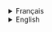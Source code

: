 <details>
  <summary>Français</summary>

# Projet Monde de Dév (MDD)

Ce projet a été développé dans le cadre d'une formation où l'étudiant doit développer l'entièreté de l'application (front-end et back-end) sur Angular et Springboot.

Le but du projet est développer un **MVP (Minimal Viable Product)** qui est une version fonctionnelle et élémentaire du produit ayant pour but de présenter sa version la plus basique aux consommateurs pour l’améliorer petit à petit.

Le projet **MDD** est réseau social dédié aux développeurs permettant de les aider à trouver un travail via la mise en relation entre les développeurs et donc les aider à élargir leurs réseaux professionnels mais également à construire une espace communautaire.

## Par où commencer ?

Pour la partie back du projet, il vous faudra tout d'abord exécuter la commande suivante à la racine du projet afin de générer la base de donnée à l'aide de docker:

```bash
  docker-compose up
```

Puis importer le dossier **back-end** dans votre IDE dédié (IntelliJ, Eclipse...).

Avant de `build` et `run` l'application, veuillez tout d'abord paramétrer les **variables d'environnements** de votre IDE afin que l'application puisse interagir avec la **base de données** dont les variables en question se situent dans le fichier **application.properties** (les valeurs sont paramétrées aux préalables dans le **docker-compose.yml**).

DB_USER=`oc_user`
DB_PASSWORD=`oc_pwd`

Pour la partie front du projet, vous allez dans le dossier **front-end** pour générer le **node_module** en exécutant les commandes suivantes :

```bash
  npm install
  npm start
```

pour exécuter l'application et naviguer sur l'URL fourni (l'URL par défaut `http://localhost:4200/`).

<details>
  <summary>Organisation de développement</summary>

## Kanban

<img src='/resources/images/kanban.png' width='500'/>

Suite à une lecture des spécifications, chaque **issue** (ticket) correspond à une fonctionnalité de l'application et donc à une branche qui lui est spécifique dont le premier numéro du ticket correspond à une partie de l'application.

Bien entendu, le nombre de tickets dépendent du développement en question et de son avancement (nombre de fonctionnalité additionnelle nécessaire, bug rencontré...).

Ce qui résulte à l'historique suivant à travers les différents commit détaillant brièvement les modifications apportées.

<img src='/resources/images/branch-git.png' width='500'/>

</details>

<details>
  <summary>Développement</summary>

## Back-end

Dans le cadre du projet, l'étudiant doit mettre en place une base de données permettant de répondre aux besoins de l'application, également mettre en place l'ensemble des API nécessaires permettant d'enrichir la base de données, ainsi que de la sécuriser en implantant l'authentification via par le **JWT (JSON Web Token)**.

- `GET` : Mapping permettant de recevoir les données.
- `POST` : Mapping permettant de d'enrichir la base de données.
- `PUT` : Mapping permettant de mettre à jour une donnée.
- `DELETE` : Mapping permettant de supprimer une donnée.

### Base de donnée (MySQL)

| Tables        | Description                                                   |
| ------------- | ------------------------------------------------------------- |
| Users         | Donnée des utilisateurs pour l'authentification et le profil. |
| Posts         | Contenu des articles abordant un thème spécifique.            |
| Themes        | Thème du sujet à aborder.                                     |
| Comments      | Contenu des commentaires d'un utilisateur liés à un article.  |
| Subscriptions | les abonnements aux différents thèmes d'un utilisateur.       |

### API REST

Vous trouverez l'ensemble des API dans un fichier `postman` se trouvant à la racine du projet dans le dossier `/ressources/postman`.

<img src='/resources/images/postman.png' width='250'/>

Le choix des url pour les API ont été conçues en essayant de prendre en compte le projet sur le long terme afin d'obtenir les informations voulues en ayant le temps de réponse le plus court possible.

En prenant l'exemple de la requête **get all comments from a post** ayant pour url `/api/comment/post/1`, la requête cherchera uniquement les commentaires liés à l'article dont l'id vaut 1 au lieu de chercher tous les commentaires existants afin d'écourter le temps de réponse.

## Front-end

Dans le cadre du projet, l'étudiant doit développer l'ensemble du front-end en suivant une maquette fournie par les formateurs exigeant donc à suivre plusieurs **spécificités fonctionnelles** tel que les codes couleurs, la conception des différentes pages en fonction de la taille de l'écran (mobile ou ordinateur) et donc d'être **responsive**.

### Librairie de composants visuels

- `Bootstrap` est l’une des meilleures librairies visuelles dans un écosystème du développement dû à sa popularité auprès de la communauté des développeurs, de sa flexibilité sur ses possibilités de personnalisation et de mise en page, ainsi que de sa compatibilité sur la majorité des navigateurs existants.

- `PrimeNG` pour sa simplicité de la mise en place du `side bar` et de son usage intuitif répondant au besoin du projet.

## Résumé

Étant un **MVP**, le but est de développer une application en partant d'aucune base où le développeur doit mettre en place un back-end sécurisé à l'aide de `Spring security` pour accéder et enrichir la base de données à l'aide des différents API à mettre à disposition afin d'établir l'interconnexion entre le front-end et le back-end.

Une fois le back-end mise à disposition, pouvoir être capable d'exploiter les données à l'aide de l'interconnexion afin pouvoir développer cette fois-ci l'interface web du projet avec toutes les fonctionnalités attendues.

</details>

<details>
  <summary>Les dépendances</summary>

| Dépendance      |                                           Lien                                           |
| :-------------- | :--------------------------------------------------------------------------------------: |
| Springboot JPA  |           https://docs.spring.io/spring-data/jpa/docs/current/reference/html/            |
| Spring Security |               https://docs.spring.io/spring-security/reference/index.html                |
| JWT             | https://docs.spring.io/spring-security/reference/servlet/oauth2/resource-server/jwt.html |
| Lombok          |                     https://www.baeldung.com/intro-to-project-lombok                     |
| Angular         |                                 https://angular.io/docs                                  |
| Bootstrap       |                            https://getbootstrap.com/docs/5.2                             |
| PrimeNG         |                                   https://primeng.org/                                   |

</details>
</details>

<details>
  <summary>English</summary>

# Project Monde de Dév (MDD)

This project was developed as part of a training course in which the student had to develop the entire application (front-end and back-end) using Angular and Springboot.

The aim of the project is to develop a **MVP (Minimal Viable Product)**, which is a functional and elementary version of the product, with the aim of presenting its most basic version to consumers and gradually improving it.

The **MDD** project is a social network dedicated to developers, designed to help them find work by putting developers in touch with each other, thus helping them expand their professional networks and build a community space.

## Where to start ?

For the back end of the project, you'll first need to run the following command at the root of the project to generate the database using docker:

```bash
  docker-compose up
```

Then import the **back-end** folder into your dedicated IDE (IntelliJ, Eclipse...).

Before you `build` and `run` the application, please first set the **environment variables** in your IDE so that the application can interact with the **database** whose variables are located in the **application.properties** file (the values are set beforehand in the **docker-compose.yml**).

DB_USER=`oc_user`
DB_PASSWORD=`oc_pwd`

For the front end of the project, go to the **front-end** folder to generate the **node_module** by executing the following commands:

```bash
  npm install
  npm start
```

to run the application and navigate to the URL provided (the default URL `http://localhost:4200/`).

<details>
  <summary>Development organization</summary>

## Kanban

<img src='/resources/images/kanban.png' width='500'/>

Following a reading of the specifications, each issue corresponds to an application feature and therefore to a specific branch, the first ticket number of which corresponds to a part of the application.

Of course, the number of tickets depends on the development and its progress (number of additional functions required, bugs encountered...).

This results in the following history through the various commits, briefly detailing the modifications made.

<img src='/resources/images/branch-git.png' width='500'/>

</details>

<details>
  <summary>Development</summary>

## Back-end

As part of the project, the student must set up a database to meet the needs of the application, as well as implement all the APIs needed to enrich the database, and secure it by implementing authentication through the JSON Web Token (**JWT)**.

- `GET`: Mapping to receive data.
- `POST`: Mapping used to enrich the database.
- `PUT`: Mapping used to update data.
- `DELETE`: Mapping used to delete data.

### Base de donnée (MySQL)

| Tables        | Description                                    |
| ------------- | ---------------------------------------------- |
| Users         | User data for authentication and profile.      |
| Posts         | Content of posts on a specific theme.          |
| Themes        | Theme of the topic to be addressed.            |
| Comments      | Content of user comments linked to an article. |
| Subscriptions | Subscriptions to a user's various themes.      |

### API REST

You'll find all the APIs in a `postman` file at the root of the project, in the `/resources/postman` folder.

<img src='/resources/images/postman.png' width='250'/>

The choice of url for the APIs has been designed with the long-term project in mind, in order to obtain the desired information with the shortest possible response time.

Taking the example of the query **get all comments from a post** with url `/api/comment/post/1`, the query will only look for comments related to the post with id 1, instead of looking for all existing comments, in order to shorten the response time.

## Front-end

As part of the project, the student must develop the entire front-end following a mock-up provided by the instructors, requiring them to follow several **functional specificities** such as color codes, the design of different pages according to screen size (mobile or computer) and therefore to be **responsive**.

### Visual components library

- `Bootstrap` is one of the best visual libraries in the development ecosystem, thanks to its popularity with the developer community, its flexibility in terms of customization and layout, and its compatibility with the majority of existing browsers.

- `PrimeNG` for the simplicity of setting up the `side bar` and its intuitive use, in line with the project's needs.

## Summary

Being a **MVP**, the aim is to develop an application starting from no database, where the developer must set up a secure back-end using `Spring security` to access and enrich the database using the various APIs to be made available in order to establish the interconnection between the front-end and the back-end.

Once the back-end has been made available, we'll be able to exploit the data using the interconnection to develop the project's web interface with all the expected functionalities.

</details>

<details>
  <summary>Dependencies</summary>

| Dependency      |                                          Links                                           |
| :-------------- | :--------------------------------------------------------------------------------------: |
| Springboot JPA  |           https://docs.spring.io/spring-data/jpa/docs/current/reference/html/            |
| Spring Security |               https://docs.spring.io/spring-security/reference/index.html                |
| JWT             | https://docs.spring.io/spring-security/reference/servlet/oauth2/resource-server/jwt.html |
| Lombok          |                     https://www.baeldung.com/intro-to-project-lombok                     |
| Angular         |                                 https://angular.io/docs                                  |
| Bootstrap       |                            https://getbootstrap.com/docs/5.2                             |
| PrimeNG         |                                   https://primeng.org/                                   |

</details>
</details>
